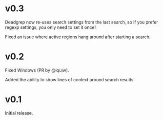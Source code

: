 # v0.3

Deadgrep now re-uses search settings from the last search, so if you
prefer regexp settings, you only need to set it once!

Fixed an issue where active regions hang around after starting a
search.

# v0.2

Fixed Windows (PR by @iquiw).

Added the ability to show lines of context around search results.

# v0.1

Initial release.
